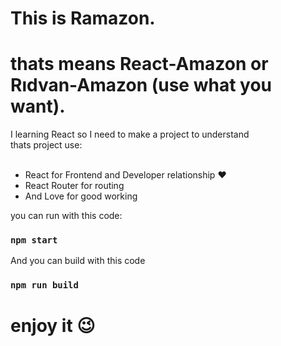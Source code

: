 # This is Ramazon.
# thats means React-Amazon or Rıdvan-Amazon (use what you want).

 I learning React so I need to make a project to understand  
 thats project use:  
 <br>
 - React for Frontend and Developer relationship :heart:  
 - React Router for routing  
 - And Love for good working




you can run with this code:

### `npm start`

And you can build with this code
### `npm run build`


# enjoy it :wink:
